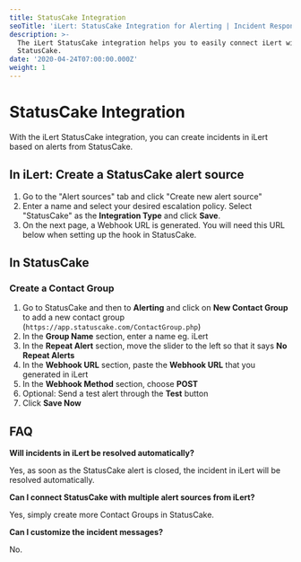 ```yaml
---
title: StatusCake Integration
seoTitle: 'iLert: StatusCake Integration for Alerting | Incident Response | Uptime'
description: >-
  The iLert StatusCake integration helps you to easily connect iLert with
  StatusCake.
date: '2020-04-24T07:00:00.000Z'
weight: 1
---
```


# StatusCake Integration

With the iLert StatusCake integration, you can create incidents in iLert based on alerts from StatusCake.

## In iLert: Create a StatusCake alert source <a id="create-alert-source"></a>

1. Go to the "Alert sources" tab and click "Create new alert source"
2. Enter a name and select your desired escalation policy. Select "StatusCake" as the **Integration Type** and click **Save**.
3. On the next page, a Webhook URL is generated. You will need this URL below when setting up the hook in StatusCake.

## In StatusCake <a id="in-statuscake"></a>

### Create a Contact Group

1. Go to StatusCake and then to **Alerting** and click on **New Contact Group** to add a new contact group \(`https://app.statuscake.com/ContactGroup.php`\)
2. In the **Group Name** section, enter a name eg. iLert
3. In the **Repeat Alert** section, move the slider to the left so that it says **No Repeat Alerts**
4. In the **Webhook URL** section, paste the **Webhook URL** that you generated in iLert
5. In the **Webhook Method** section, choose **POST**
6. Optional: Send a test alert through the **Test** button
7. Click **Save Now**

## FAQ <a id="faq"></a>

**Will incidents in iLert be resolved automatically?**

Yes, as soon as the StatusCake alert is closed, the incident in iLert will be resolved automatically.

**Can I connect StatusCake with multiple alert sources from iLert?**

Yes, simply create more Contact Groups in StatusCake.

**Can I customize the incident messages?**

No.

